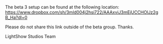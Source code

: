 The beta 3 setup can be found at the following location:
https://www.dropbox.com/sh/3mld004j2hsi722/AAAxviJ3mEjUCCHOlJz2gB_Ha?dl=0

Please do not share this link outside of the beta group.  Thanks.

LightShow Studios Team
